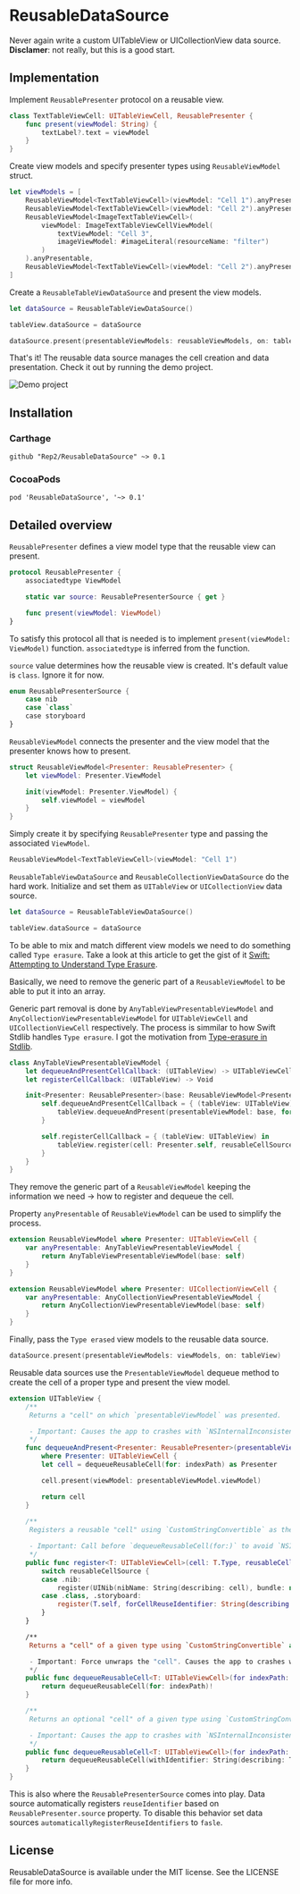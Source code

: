 # ReusableDataSource

Never again write a custom UITableView or UICollectionView data source. **Disclamer**: not really, but this is a good start.

## Implementation

Implement ```ReusablePresenter``` protocol on a reusable view.

```Swift
class TextTableViewCell: UITableViewCell, ReusablePresenter {
    func present(viewModel: String) {
        textLabel?.text = viewModel
    }
}
```

Create view models and specify presenter types using ```ReusableViewModel``` struct.

```Swift
let viewModels = [
    ReusableViewModel<TextTableViewCell>(viewModel: "Cell 1").anyPresentable,
    ReusableViewModel<TextTableViewCell>(viewModel: "Cell 2").anyPresentable,
    ReusableViewModel<ImageTextTableViewCell>(
        viewModel: ImageTextTableViewCellViewModel(
            textViewModel: "Cell 3", 
            imageViewModel: #imageLiteral(resourceName: "filter")
        )
    ).anyPresentable,
    ReusableViewModel<TextTableViewCell>(viewModel: "Cell 2").anyPresentable
]
```

Create a ```ReusableTableViewDataSource``` and present the view models.

```Swift
let dataSource = ReusableTableViewDataSource()

tableView.dataSource = dataSource

dataSource.present(presentableViewModels: reusableViewModels, on: tableView)
```

That's it! The reusable data source manages the cell creation and data presentation. Check it out by running the demo project.

![Demo project](https://image.ibb.co/g9BT3n/Screen_Shot_2018_05_04_at_23_51_30.png)

## Installation

### Carthage

```
github "Rep2/ReusableDataSource" ~> 0.1
```

### CocoaPods

```
pod 'ReusableDataSource', '~> 0.1'
```

## Detailed overview

```ReusablePresenter``` defines a view model type that the reusable view can present.

```Swift
protocol ReusablePresenter {
    associatedtype ViewModel

    static var source: ReusablePresenterSource { get }

    func present(viewModel: ViewModel)
}
```

To satisfy this protocol all that is needed is to implement ```present(viewModel: ViewModel)``` function. ```associatedtype``` is inferred from the function. 

```source``` value determines how the reusable view is created. It's default value is ```class```. Ignore it for now.

```Swift
enum ReusablePresenterSource {
    case nib
    case `class`
    case storyboard
}
```

```ReusableViewModel``` connects the presenter and the view model that the presenter knows how to present.

```Swift
struct ReusableViewModel<Presenter: ReusablePresenter> {
    let viewModel: Presenter.ViewModel

    init(viewModel: Presenter.ViewModel) {
        self.viewModel = viewModel
    }
}
```

Simply create it by specifying ```ReusablePresenter``` type and passing the associated ```ViewModel```.

```Swift
ReusableViewModel<TextTableViewCell>(viewModel: "Cell 1")
```

```ReusableTableViewDataSource``` and ```ReusableCollectionViewDataSource``` do the hard work. Initialize and set them as ```UITableView``` or ```UICollectionView``` data source.

```Swift
let dataSource = ReusableTableViewDataSource()

tableView.dataSource = dataSource
```

To be able to mix and match different view models we need to do something called ```Type erasure```. Take a look at this article to get the gist of it [Swift: Attempting to Understand Type Erasure](https://www.natashatherobot.com/swift-type-erasure/).

Basically, we need to remove the generic part of a ```ReusableViewModel``` to be able to put it into an array.

Generic part removal is done by ```AnyTableViewPresentableViewModel``` and ```AnyCollectionViewPresentableViewModel``` for ```UITableViewCell``` and ```UICollectionViewCell``` respectively. The process is simmilar to how Swift Stdlib handles ```Type erasure```. I got the motivation from [Type-erasure in Stdlib](http://robnapier.net/type-erasure-in-stdlib).

```Swift
class AnyTableViewPresentableViewModel {
    let dequeueAndPresentCellCallback: (UITableView) -> UITableViewCell
    let registerCellCallback: (UITableView) -> Void

    init<Presenter: ReusablePresenter>(base: ReusableViewModel<Presenter>) where Presenter: UITableViewCell {
        self.dequeueAndPresentCellCallback = { (tableView: UITableView) -> UITableViewCell in
            tableView.dequeueAndPresent(presentableViewModel: base, for: IndexPath(item: 0, section: 0))
        }

        self.registerCellCallback = { (tableView: UITableView) in
            tableView.register(cell: Presenter.self, reusableCellSource: Presenter.source)
        }
    }
}
```

They remove the generic part of a ```ReusableViewModel``` keeping the information we need -> how to register and dequeue the cell.

Property ```anyPresentable``` of ```ReusableViewModel``` can be used to simplify the process.

```Swift
extension ReusableViewModel where Presenter: UITableViewCell {
    var anyPresentable: AnyTableViewPresentableViewModel {
        return AnyTableViewPresentableViewModel(base: self)
    }
}

extension ReusableViewModel where Presenter: UICollectionViewCell {
    var anyPresentable: AnyCollectionViewPresentableViewModel {
        return AnyCollectionViewPresentableViewModel(base: self)
    }
}
```

Finally, pass the ```Type erased``` view models to the reusable data source.

```Swift
dataSource.present(presentableViewModels: viewModels, on: tableView)
```

Reusable data sources use the ```PresentableViewModel``` dequeue method to create the cell of a proper type and present the view model.

```Swift
extension UITableView {
    /**
     Returns a "cell" on which `presentableViewModel` was presented.

     - Important: Causes the app to crashes with `NSInternalInconsistencyException` if the `PresentingCell` type isn't previously registered.
     */
    func dequeueAndPresent<Presenter: ReusablePresenter>(presentableViewModel: ReusableViewModel<Presenter>, for indexPath: IndexPath) -> Presenter
        where Presenter: UITableViewCell {
        let cell = dequeueReusableCell(for: indexPath) as Presenter

        cell.present(viewModel: presentableViewModel.viewModel)

        return cell
    }
    
    /**
     Registers a reusable "cell" using `CustomStringConvertible` as the reuese identifier.

     - Important: Call before `dequeueReusableCell(for:)` to avoid `NSInternalInconsistencyException`.
     */
    public func register<T: UITableViewCell>(cell: T.Type, reusableCellSource: ReusablePresenterSource) {
        switch reusableCellSource {
        case .nib:
            register(UINib(nibName: String(describing: cell), bundle: nil), forCellReuseIdentifier: String(describing: cell))
        case .class, .storyboard:
            register(T.self, forCellReuseIdentifier: String(describing: cell.self))
        }
    }

    /**
     Returns a "cell" of a given type using `CustomStringConvertible` as the reuese identifier.

     - Important: Force unwraps the "cell". Causes the app to crashes with `NSInternalInconsistencyException` if the cell type isn't previously registered.
     */
    public func dequeueReusableCell<T: UITableViewCell>(for indexPath: IndexPath) -> T {
        return dequeueReusableCell(for: indexPath)!
    }

    /**
     Returns an optional "cell" of a given type using `CustomStringConvertible` as the reuese identifier.

     - Important: Causes the app to crashes with `NSInternalInconsistencyException` if the cell type isn't previously registered.
     */
    public func dequeueReusableCell<T: UITableViewCell>(for indexPath: IndexPath) -> T? {
        return dequeueReusableCell(withIdentifier: String(describing: T.self), for: indexPath) as? T
    }
}
```

This is also where the ```ReusablePresenterSource``` comes into play. Data source automatically registers ```reuseIdentifier``` based on ```ReusablePresenter.source``` property. To disable this behavior set data sources ```automaticallyRegisterReuseIdentifiers``` to ```fasle```.

## License

ReusableDataSource is available under the MIT license. See the LICENSE file for more info.
